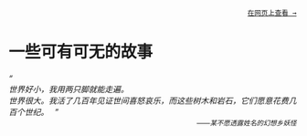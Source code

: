 <p align="right">
  <a href="https://krlite.github.io/BrokenThoughts">
    <code>在网页上查看 →</code>
  </a>
</p>

# 一些可有可无的故事

<h6>
  “
  <br />
  <i>
    世界好小，我用两只脚就能走遍。
    <br />
    世界很大。我活了几百年见证世间喜怒哀乐，而这些树木和岩石，它们愿意花费几百个世纪。
  </i>
  &thinsp;
  ”
  <div align="right">
    <i>
      <sub>——某不愿透露姓名的幻想乡妖怪</sub>
    </i>
  </div>
</h6>
